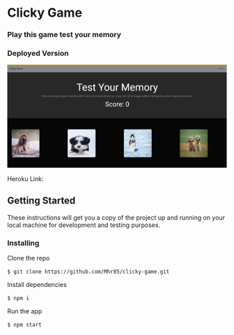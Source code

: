 # Clicky Game

### Play this game test your memory

### Deployed Version 

![Main Page](src/images/Mainpage.png)


Heroku Link: 

## Getting Started

These instructions will get you a copy of the project up and running on your local machine for development and testing purposes.

### Installing

Clone the repo
```
$ git clone https://github.com/Mhr85/clicky-game.git

```
Install dependencies

```
$ npm i

```

Run the app

```
$ npm start

```

